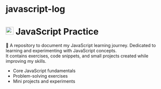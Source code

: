 # javascript-log
# <img src="https://cdn.jsdelivr.net/gh/devicons/devicon/icons/javascript/javascript-original.svg" width="25"> JavaScript Practice

📌 A repository to document my JavaScript learning journey.
Dedicated to learning and experimenting with JavaScript concepts.  
It contains exercises, code snippets, and small projects created while improving my skills.

- Core JavaScript fundamentals  
- Problem-solving exercises  
- Mini projects and experiments  


